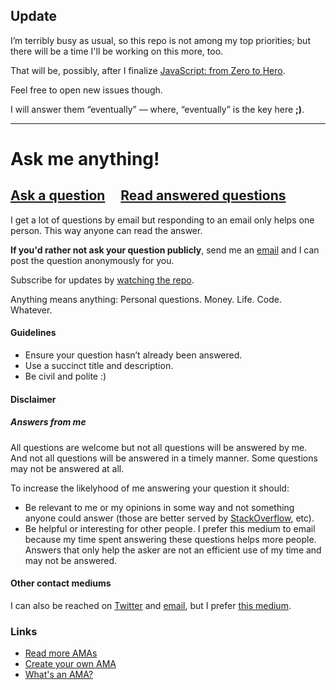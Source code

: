 ## Update

I’m terribly busy as usual, so this repo is not among my top priorities;
but there will be a time I'll be working on this more, too.

That will be, possibly, after I finalize [JavaScript: from Zero to Hero](https://zerotohero.dev).

Feel free to open new issues though.

I will answer them “eventually” — where, “eventually” is the key here **;)**.


----


# Ask me anything!

## [Ask a question](https://github.com/v0lkan/ama/issues/new) &nbsp;&nbsp;&nbsp; [Read answered questions](https://github.com/v0lkan/ama/issues?q=is%3Aissue+is%3Aclosed)

I get a lot of questions by email but responding to an email only helps one person. This way anyone can read the answer.

**If you'd rather not ask your question publicly**, send me an [email](mailto:me+ama@volkan.io) and I can post the question anonymously for you.

Subscribe for updates by [watching the repo](https://github.com/v0lkan/ama/subscription).

Anything means anything: Personal questions. Money. Life. Code. Whatever.

#### Guidelines

- Ensure your question hasn’t already been answered.
- Use a succinct title and description.
- Be civil and polite :)

#### Disclaimer

##### Answers from me

All questions are welcome but not all questions will be answered by me. 
And not all questions will be answered in a timely manner. 
Some questions may not be answered at all.


To increase the likelyhood of me answering your question it should:

- Be relevant to me or my opinions in some way and not something anyone could answer (those are better served by [StackOverflow](https://stackoverflow.com/), etc).
- Be helpful or interesting for other people. I prefer this medium to email because my time spent answering these questions helps more people. Answers that only help the asker are not an efficient use of my time and may not be answered.


#### Other contact mediums

I can also be reached on [Twitter](https://twitter.com/linkibol) and [email](mailto:me+ama@volkan.io), but I prefer [this medium](https://github.com/v0lkan/ama/issues/new).

### Links

- [Read more AMAs](https://github.com/sindresorhus/amas)
- [Create your own AMA](../../fork)
- [What's an AMA?](https://en.wikipedia.org/wiki/Reddit#IAmA_and_AMA)
